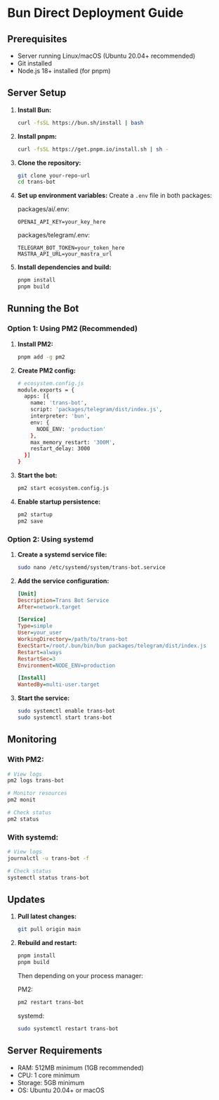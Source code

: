# Bun Direct Deployment Guide

## Prerequisites

- Server running Linux/macOS (Ubuntu 20.04+ recommended)
- Git installed
- Node.js 18+ installed (for pnpm)

## Server Setup

1. **Install Bun:**
   ```bash
   curl -fsSL https://bun.sh/install | bash
   ```

2. **Install pnpm:**
   ```bash
   curl -fsSL https://get.pnpm.io/install.sh | sh -
   ```

3. **Clone the repository:**
   ```bash
   git clone your-repo-url
   cd trans-bot
   ```

4. **Set up environment variables:**
   Create a `.env` file in both packages:

   packages/ai/.env:
   ```
   OPENAI_API_KEY=your_key_here
   ```

   packages/telegram/.env:
   ```
   TELEGRAM_BOT_TOKEN=your_token_here
   MASTRA_API_URL=your_mastra_url
   ```

5. **Install dependencies and build:**
   ```bash
   pnpm install
   pnpm build
   ```

## Running the Bot

### Option 1: Using PM2 (Recommended)

1. **Install PM2:**
   ```bash
   pnpm add -g pm2
   ```

2. **Create PM2 config:**
   ```bash
   # ecosystem.config.js
   module.exports = {
     apps: [{
       name: 'trans-bot',
       script: 'packages/telegram/dist/index.js',
       interpreter: 'bun',
       env: {
         NODE_ENV: 'production'
       },
       max_memory_restart: '300M',
       restart_delay: 3000
     }]
   }
   ```

3. **Start the bot:**
   ```bash
   pm2 start ecosystem.config.js
   ```

4. **Enable startup persistence:**
   ```bash
   pm2 startup
   pm2 save
   ```

### Option 2: Using systemd

1. **Create a systemd service file:**
   ```bash
   sudo nano /etc/systemd/system/trans-bot.service
   ```

2. **Add the service configuration:**
   ```ini
   [Unit]
   Description=Trans Bot Service
   After=network.target

   [Service]
   Type=simple
   User=your_user
   WorkingDirectory=/path/to/trans-bot
   ExecStart=/root/.bun/bin/bun packages/telegram/dist/index.js
   Restart=always
   RestartSec=3
   Environment=NODE_ENV=production

   [Install]
   WantedBy=multi-user.target
   ```

3. **Start the service:**
   ```bash
   sudo systemctl enable trans-bot
   sudo systemctl start trans-bot
   ```

## Monitoring

### With PM2:
```bash
# View logs
pm2 logs trans-bot

# Monitor resources
pm2 monit

# Check status
pm2 status
```

### With systemd:
```bash
# View logs
journalctl -u trans-bot -f

# Check status
systemctl status trans-bot
```

## Updates

1. **Pull latest changes:**
   ```bash
   git pull origin main
   ```

2. **Rebuild and restart:**
   ```bash
   pnpm install
   pnpm build
   ```

   Then depending on your process manager:
   
   PM2:
   ```bash
   pm2 restart trans-bot
   ```
   
   systemd:
   ```bash
   sudo systemctl restart trans-bot
   ```

## Server Requirements

- RAM: 512MB minimum (1GB recommended)
- CPU: 1 core minimum
- Storage: 5GB minimum
- OS: Ubuntu 20.04+ or macOS 